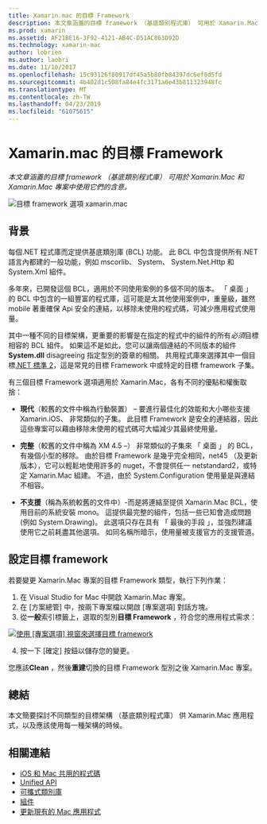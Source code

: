 ```yaml
---
title: Xamarin.mac 的目標 Framework
description: 本文章涵蓋的目標 framework （基底類別程式庫） 可用於 Xamarin.Mac 和 Xamarin.Mac 專案中使用它們的含意。
ms.prod: xamarin
ms.assetid: AF21BE16-3F92-4121-AB4C-D51AC863D92D
ms.technology: xamarin-mac
author: lobrien
ms.author: laobri
ms.date: 11/10/2017
ms.openlocfilehash: 15c93126f80917df45a5b80fb84397dc6ef0d5fd
ms.sourcegitcommit: 4b402d1c508fa84e4fc3171a6e43b811323948fc
ms.translationtype: MT
ms.contentlocale: zh-TW
ms.lasthandoff: 04/23/2019
ms.locfileid: "61075615"
---
```

# <a name="target-framework-for-xamarinmac"></a>Xamarin.mac 的目標 Framework

_本文章涵蓋的目標 framework （基底類別程式庫） 可用於 Xamarin.Mac 和 Xamarin.Mac 專案中使用它們的含意。_

![目標 framework 選項 xamarin.mac](target-framework-images/select-target.png "Target xamarin.mac framework 選項")

## <a name="background"></a>背景

每個.NET 程式庫而定提供基底類別庫 (BCL) 功能。 此 BCL 中包含提供所有.NET 語言內都建的一般功能，例如 mscorlib、 System、 System.Net.Http 和 System.Xml 組件。

多年來，已開發這個 BCL，適用於不同使用案例的多個不同的版本。 「 桌面 」 的 BCL 中包含的一組豐富的程式庫，這可能是太其他使用案例中，重量級，雖然 mobile 著重確保 Api 安全的連結，以移除未使用的程式碼，可減少應用程式使用量。

其中一種不同的目標架構，更重要的影響是在指定的程式中的組件的所有*必須*目標相容的 BCL 組件。 如果這不是如此，您可以讓兩個連結的不同版本的組件**System.dll** disagreeing 指定型別的簽章的相關。 共用程式庫來選擇其中一個目標[.NET 標準 2](https://blog.xamarin.com/share-code-net-standard-2-0/)，這是常見的目標 Framework 中或特定的目標 framework 子集。

有三個目標 Framework 選項適用於 Xamarin.Mac，各有不同的優點和權衡取捨：

- **現代**（較舊的文件中稱為行動裝置） – 要進行最佳化的效能和大小哪些支援 Xamarin.iOS、 非常類似的子集。 此目標 Framework 是安全的連結器，因此這些專案可以藉由移除未使用的程式碼可大幅減少其最終使用量。

- **完整**（較舊的文件中稱為 XM 4.5 –） 非常類似的子集來 「 桌面 」 的 BCL，有幾個小型的移除。 由於目標 Framework 是幾乎完全相同，net45 （及更新版本），它可以輕鬆地使用許多的 nuget，不會提供任一 netstandard2，或特定 Xamarin.Mac 組建。 不過，由於 System.Configuration 使用量是與連結不相容。

- **不支援**（稱為系統較舊的文件中）-而是將連結至提供 Xamarin.Mac BCL，使用目前的系統安裝 mono。 這提供最完整的組件，包括一些已知會造成問題 (例如 System.Drawing)。 此選項只存在具有 「 最後的手段 」，並強烈建議使用它之前耗盡其他選項。 如同名稱所暗示，使用量被支援官方的支援管道。

## <a name="setting-the-target-framework"></a>設定目標 framework

若要變更 Xamarin.Mac 專案的目標 Framework 類型，執行下列作業：

1. 在 Visual Studio for Mac 中開啟 Xamarin.Mac 專案。
2. 在 [方案總管] 中，按兩下專案檔以開啟 [專案選項] 對話方塊。
3. 從**一般**索引標籤上，選取的型別**目標 Framework** ，符合您的應用程式需求：

  [![使用 [專案選項] 視窗來選擇目標 framework](target-framework-images/select-target-full.png "選擇目標 framework 中使用 [專案選項] 視窗")](target-framework-images/select-target-full-large.png#lightbox)

4. 按一下 [確定] 按鈕以儲存您的變更。

您應該**Clean** ，然後**重建**切換的目標 Framework 型別之後 Xamarin.Mac 專案。

## <a name="summary"></a>總結

本文簡要探討不同類型的目標架構 （基底類別程式庫） 供 Xamarin.Mac 應用程式，以及應該使用每一種架構的時候。


## <a name="related-links"></a>相關連結

- [iOS 和 Mac 共用的程式碼](~/cross-platform/macios/index.md)
- [Unified API](~/cross-platform/macios/unified/index.md)
- [可攜式類別庫](~/cross-platform/app-fundamentals/pcl.md)
- [組件](~/cross-platform/internals/available-assemblies.md)
- [更新現有的 Mac 應用程式](~/cross-platform/macios/unified/updating-mac-apps.md)
